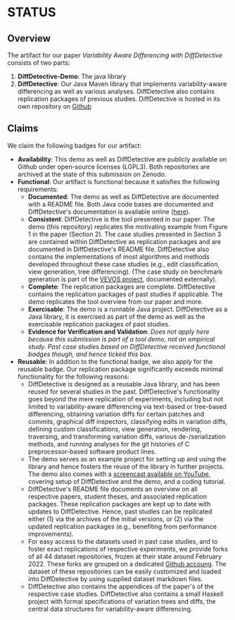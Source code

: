 # STATUS
## Overview
The artifact for our paper _Variability Aware Differencing with DiffDetective_ consists of two parts:

1. **DiffDetective-Demo**: The java library
2. **DiffDetective**: Our Java Maven library that implements variability-aware differencing as well as various analyses. 
    DiffDetective also contains replication packages of previous studies.
    DiffDetective is hosted in its own repository on [Github](https://github.com/VariantSync/DiffDetective)

## Claims
We claim the following badges for our artifact:

- **Availability**: This demo as well as DiffDetective are publicly available on Github under open-source licenses (LGPL3). Both repositories are archived at the state of this submission on Zenodo.
- **Functional**: Our artifact is functional because it satisfies the following requirements:
  - **Documented**: The demo as well as DiffDetective are documented with a README file. Both Java code bases are documented and DiffDetective's documentation is available online ([here][javadoc]).
  - **Consistent**: DiffDetective is the tool presented in our paper. The demo (this repository) replicates the motivating example from Figure 1 in the paper (Section 2). The case studies presented in Section 3 are contained within DiffDetective as replication packages and are documented in DiffDetective's README file.
   DiffDetective also contains the implementations of most algorithms and methods developed throughout these case studies (e.g., edit classification, view generation, tree differencing). (The case study on benchmark generation is part of the [VEVOS project](https://github.com/VariantSync/vevos), documented externally).
  - **Complete**: The replication packages are complete. DiffDetective contains the replication packages of past studies if applicable. The demo replicates the tool overview from our paper and more.
  - **Exercisable**: The demo is a runnable Java project. DiffDetective as a Java library, it is exercised as part of the demo as well as the exercisable replication packages of past studies.
  - **Evidence for Verification and Validation**: _Does not apply here because this submission is part of a tool demo, not an empirical study. Past case studies based on DiffDetective received functional badges though, and hence ticked this box._
- **Reusable**: In addition to the functional badge, we also apply for the reusable badge. Our replication package significantly exceeds minimal functionality for the following reasons:
  - DiffDetective is designed as a reusable Java library, and has been reused for several studies in the past. DiffDetective's functionality goes beyond the mere replication of experiments, including but not limited to variability-aware differencing via text-based or tree-based differencing, obtaining variation diffs for certain patches and commits, graphical diff inspectors, classifying edits in variation diffs, defining custom classifications, view generation, rendering, traversing, and transforming variation diffs, various de-/serialization methods, and running analyses for the git histories of C preprocessor-based software product lines.
  - The demo serves as an example project for setting up and using the library and hence fosters the reuse of the library in further projects. The demo also comes with a [screencast available on YouTube][screencast], covering setup of DiffDetective and the demo, and a coding tutorial.
  - DiffDetective's README file documents an overview on all respective papers, student theses, and associated replication packages. These replication packages are kept up to date with updates to DiffDetective. Hence, past studies can be replicated either (1) via the archives of the initial versions, or (2) via the updated replication packages (e.g., benefiting from performance improvements).
  - For easy access to the datasets used in past case studies, and to foster exact replications of respective experiments, we provide forks of all 44 dataset repositories, frozen at their state around February 2022. These forks are grouped on a dedicated [Github accoung][datasets]. The dataset of these repositories can be easily customized and loaded into DiffDetective by using supplied dataset markdown files.
  - DiffDetective also contains the appendices of the paper's of the respective case studies. DiffDetective also contains a small Haskell project with formal specifications of variation trees and diffs, the central data structures for variability-aware differencing.

[javadoc]: https://variantsync.github.io/DiffDetective/docs/javadoc/
[datasets]: https://github.com/DiffDetective
[screencast]: https://www.youtube.com/watch?v=q6ight5EDQY
